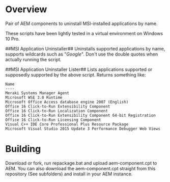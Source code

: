 # Overview #
Pair of AEM components to uninstall MSI-installed applications by name.

These scripts have been lightly tested in a virtual environment on Windows 10 Pro. 

##MSI Application Uninstaller##
Uninstalls supported applications by name, supports wildcards such as "*Google*". Don't use the double quotes when actually running the script.

##MSI Application Uninstaller Lister##
Lists applications supported or supposedly supported by the above script. Returns something like:

```
Name                                                                           
----                                                                           
Meraki Systems Manager Agent                                                   
Microsoft WSE 3.0 Runtime                                                      
Microsoft Office Access database engine 2007 (English)                         
Office 16 Click-to-Run Extensibility Component                                 
Office 16 Click-to-Run Localization Component                                  
Office 16 Click-to-Run Extensibility Component 64-bit Registration             
Office 16 Click-to-Run Licensing Component                                     
Visual C++ IDE Core Professional Plus Resource Package                         
Microsoft Visual Studio 2015 Update 3 Performance Debugger Web Views 
```

# Building #
Download or fork, run repackage.bat and upload aem-component.cpt to AEM. You can also download the aem-component.cpt straight from this repository (See subfolders) and install in your AEM instance.
